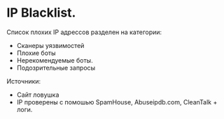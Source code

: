 # IP Blacklist.
Список плохих IP адрессов разделен на категории:
- Сканеры уязвимостей
- Плохие боты
- Нерекомендуемые боты.
- Подозрительные запросы

Источники:
- Сайт ловушка
- IP проверены с помошью SpamHouse, Abuseipdb.com, CleanTalk + логи.
